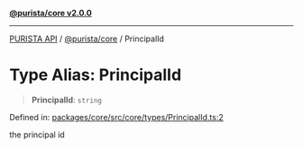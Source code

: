 [**@purista/core v2.0.0**](../README.md)

***

[PURISTA API](../../../packages.md) / [@purista/core](../README.md) / PrincipalId

# Type Alias: PrincipalId

> **PrincipalId**: `string`

Defined in: [packages/core/src/core/types/PrincipalId.ts:2](https://github.com/puristajs/purista/blob/master/packages/core/src/core/types/PrincipalId.ts#L2)

the principal id
